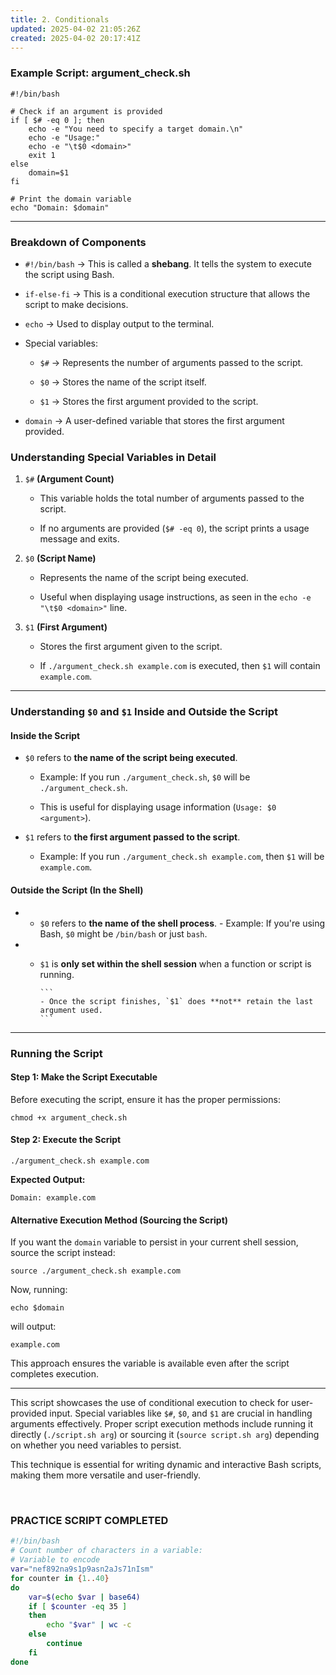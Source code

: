 ```yaml
---
title: 2. Conditionals
updated: 2025-04-02 21:05:26Z
created: 2025-04-02 20:17:41Z
---
```


### **Example Script: argument_check.sh**

```
#!/bin/bash

# Check if an argument is provided
if [ $# -eq 0 ]; then
    echo -e "You need to specify a target domain.\n"
    echo -e "Usage:"
    echo -e "\t$0 <domain>"
    exit 1
else
    domain=$1
fi

# Print the domain variable
echo "Domain: $domain"
```

* * *

### **Breakdown of Components**

- `#!/bin/bash` → This is called a **shebang**. It tells the system to execute the script using Bash.
    
- `if-else-fi` → This is a conditional execution structure that allows the script to make decisions.
    
- `echo` → Used to display output to the terminal.
    
- Special variables:
    
    - `$#` → Represents the number of arguments passed to the script.
        
    - `$0` → Stores the name of the script itself.
        
    - `$1` → Stores the first argument provided to the script.
        
- `domain` → A user-defined variable that stores the first argument provided.
    

### **Understanding Special Variables in Detail**

1.  `$#` **(Argument Count)**
    
    - This variable holds the total number of arguments passed to the script.
        
    - If no arguments are provided (`$# -eq 0`), the script prints a usage message and exits.
        
2.  `$0` **(Script Name)**
    
    - Represents the name of the script being executed.
        
    - Useful when displaying usage instructions, as seen in the `echo -e "\t$0 <domain>"` line.
        
3.  `$1` **(First Argument)**
    
    - Stores the first argument given to the script.
        
    - If `./argument_check.sh example.com` is executed, then `$1` will contain `example.com`.
        

* * *

### **Understanding** `$0` **and** `$1` **Inside and Outside the Script**

#### **Inside the Script**

- `$0` refers to **the name of the script being executed**.
    
    - Example: If you run `./argument_check.sh`, `$0` will be `./argument_check.sh`.
        
    - This is useful for displaying usage information (`Usage: $0 <argument>`).
        
- `$1` refers to **the first argument passed to the script**.
    
    - Example: If you run `./argument_check.sh example.com`, then `$1` will be `example.com`.

#### **Outside the Script (In the Shell)**

- - `$0` refers to **the name of the shell process**.
        - Example: If you're using Bash, `$0` might be `/bin/bash` or just `bash`.
- - `$1` is **only set within the shell session** when a function or script is running.
        
        ```
        - Once the script finishes, `$1` does **not** retain the last argument used.
        ```
        

* * *

### **Running the Script**

#### **Step 1: Make the Script Executable**

Before executing the script, ensure it has the proper permissions:

```
chmod +x argument_check.sh
```

#### **Step 2: Execute the Script**

```
./argument_check.sh example.com
```

**Expected Output:**

```
Domain: example.com
```

#### **Alternative Execution Method (Sourcing the Script)**

If you want the `domain` variable to persist in your current shell session, source the script instead:

```
source ./argument_check.sh example.com
```

Now, running:

```
echo $domain
```

will output:

```
example.com
```

This approach ensures the variable is available even after the script completes execution.

* * *

This script showcases the use of conditional execution to check for user-provided input. Special variables like `$#`, `$0`, and `$1` are crucial in handling arguments effectively. Proper script execution methods include running it directly (`./script.sh arg`) or sourcing it (`source script.sh arg`) depending on whether you need variables to persist.

This technique is essential for writing dynamic and interactive Bash scripts, making them more versatile and user-friendly.

&nbsp;

### **PRACTICE SCRIPT COMPLETED**

```bash
#!/bin/bash
# Count number of characters in a variable:
# Variable to encode
var="nef892na9s1p9asn2aJs71nIsm"
for counter in {1..40}
do
    var=$(echo $var | base64)
    if [ $counter -eq 35 ]
    then
        echo "$var" | wc -c
    else
        continue
    fi
done
```